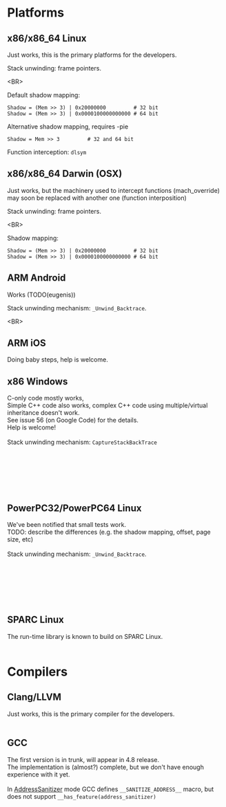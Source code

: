 


# Platforms
## x86/x86\_64 Linux
Just works, this is the primary platforms for the developers.

Stack unwinding: frame pointers. 

&lt;BR&gt;


Default shadow mapping:
```
Shadow = (Mem >> 3) | 0x20000000         # 32 bit
Shadow = (Mem >> 3) | 0x0000100000000000 # 64 bit
```
Alternative shadow mapping, requires -pie
```
Shadow = Mem >> 3         # 32 and 64 bit
```
Function interception: `dlsym`


## x86/x86\_64 Darwin (OSX)
Just works, but the machinery used to intercept functions (mach\_override) may soon be replaced with another one (function interposition)

Stack unwinding: frame pointers. 

&lt;BR&gt;


Shadow mapping:
```
Shadow = (Mem >> 3) | 0x20000000         # 32 bit
Shadow = (Mem >> 3) | 0x0000100000000000 # 64 bit
```


## ARM Android
Works (TODO(eugenis))

Stack unwinding mechanism: `_Unwind_Backtrace`. 

&lt;BR&gt;



## ARM iOS
Doing baby steps, help is welcome.

## x86 Windows
C-only code mostly works,<br>
Simple C++ code also works, complex C++ code using multiple/virtual inheritance doesn't work.<br>
See issue 56 (on Google Code) for the details.<br>
Help is welcome!<br>
<br>
Stack unwinding mechanism: <code>CaptureStackBackTrace</code> <br>
<br>
<BR><br>
<br>
<br>
<br>
<h2>PowerPC32/PowerPC64 Linux</h2>
We've been notified that small tests work.<br>
TODO: describe the differences (e.g. the shadow mapping, offset, page size, etc)<br>
<br>
Stack unwinding mechanism: <code>_Unwind_Backtrace</code>. <br>
<br>
<BR><br>
<br>
<br>
<br>
<h2>SPARC Linux</h2>
The run-time library is known to build on SPARC Linux.<br>
<br>
<h1>Compilers</h1>
<h2>Clang/LLVM</h2>
Just works, this is the primary compiler for the developers.<br>
<br>
<h2>GCC</h2>
The first version is in trunk, will appear in 4.8 release.<br>
The implementation is (almost?) complete, but we don't have enough experience with it yet.<br>
<br>
In <a href='AddressSanitizer.md'>AddressSanitizer</a> mode GCC defines <code>__SANITIZE_ADDRESS__</code> macro, but does not support <code>__has_feature(address_sanitizer)</code>